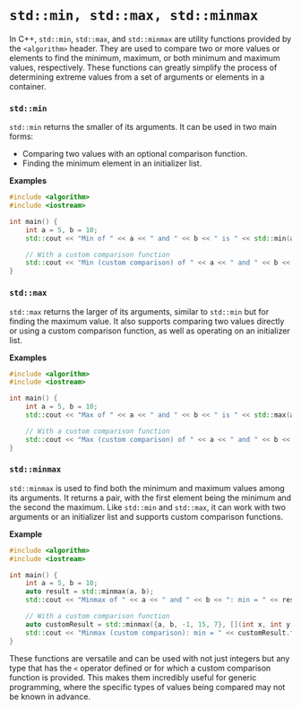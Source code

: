 # `std::min, std::max, std::minmax`

In C++, `std::min`, `std::max`, and `std::minmax` are utility functions provided by the `<algorithm>` header. They are used to compare two or more values or elements to find the minimum, maximum, or both minimum and maximum values, respectively. These functions can greatly simplify the process of determining extreme values from a set of arguments or elements in a container.

### `std::min`
`std::min` returns the smaller of its arguments. It can be used in two main forms:
- Comparing two values with an optional comparison function.
- Finding the minimum element in an initializer list.

**Examples**

```cpp
#include <algorithm>
#include <iostream>

int main() {
    int a = 5, b = 10;
    std::cout << "Min of " << a << " and " << b << " is " << std::min(a, b) << std::endl;

    // With a custom comparison function
    std::cout << "Min (custom comparison) of " << a << " and " << b << " is " << std::min(a, b, [](int x, int y) { return x > y; }) << std::endl;
}
```

### `std::max`
`std::max` returns the larger of its arguments, similar to `std::min` but for finding the maximum value. It also supports comparing two values directly or using a custom comparison function, as well as operating on an initializer list.

**Examples**

```cpp
#include <algorithm>
#include <iostream>

int main() {
    int a = 5, b = 10;
    std::cout << "Max of " << a << " and " << b << " is " << std::max(a, b) << std::endl;

    // With a custom comparison function
    std::cout << "Max (custom comparison) of " << a << " and " << b << " is " << std::max(a, b, [](int x, int y) { return x < y; }) << std::endl;
}
```

### `std::minmax`
`std::minmax` is used to find both the minimum and maximum values among its arguments. It returns a pair, with the first element being the minimum and the second the maximum. Like `std::min` and `std::max`, it can work with two arguments or an initializer list and supports custom comparison functions.

**Example**

```cpp
#include <algorithm>
#include <iostream>

int main() {
    int a = 5, b = 10;
    auto result = std::minmax(a, b);
    std::cout << "Minmax of " << a << " and " << b << ": min = " << result.first << ", max = " << result.second << std::endl;

    // With a custom comparison function
    auto customResult = std::minmax({a, b, -1, 15, 7}, [](int x, int y) { return x < y; });
    std::cout << "Minmax (custom comparison): min = " << customResult.first << ", max = " << customResult.second << std::endl;
}
```

These functions are versatile and can be used with not just integers but any type that has the `<` operator defined or for which a custom comparison function is provided. This makes them incredibly useful for generic programming, where the specific types of values being compared may not be known in advance.
